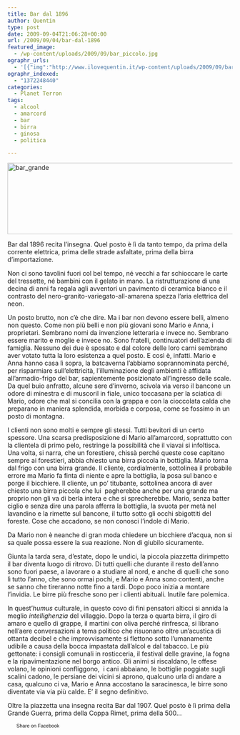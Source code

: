```yaml
---
title: Bar dal 1896
author: Quentin
type: post
date: 2009-09-04T21:06:28+00:00
url: /2009/09/04/bar-dal-1896
featured_image:
  - /wp-content/uploads/2009/09/bar_piccolo.jpg
ographr_urls:
  - '[{"img":"http://www.ilovequentin.it/wp-content/uploads/2009/09/bar_grande.jpg"},{"img":"http://www.ilovequentin.it/wp-content/uploads/2009/09/bar_piccolo.jpg"},{"img":"http://www.ilovequentin.it/wp-content/uploads/2009/09/bar_grande-300x92.jpg"}]'
ographr_indexed:
  - "1372248440"
categories:
  - Planet Terron
tags:
  - alcool
  - amarcord
  - bar
  - birra
  - ginosa
  - politica

---
```

<img class="alignnone size-full wp-image-465" title="bar_grande" src="http://www.ilovequentin.it/wp-content/uploads/2009/09/bar_grande.jpg" alt="bar_grande" width="520" height="160" />

Bar dal 1896 recita l&#8217;insegna. Quel posto è lì da tanto tempo, da prima della corrente elettrica, prima delle strade asfaltate, prima della birra d&#8217;importazione.

Non ci sono tavolini fuori col bel tempo, né vecchi a far schioccare le carte del tressette, né bambini con il gelato in mano. La ristrutturazione di una decina di anni fa regala agli avventori un pavimento di ceramica bianco e il contrasto del nero-granito-variegato-all-amarena spezza l&#8217;aria elettrica del neon.

Un posto brutto, non c&#8217;è che dire. Ma i bar non devono essere belli, almeno non questo. Come non più belli e non più giovani sono Mario e Anna, i proprietari. Sembrano nomi da invenzione letteraria e invece no. Sembrano essere marito e moglie e invece no. Sono fratelli, continuatori dell&#8217;azienda di famiglia. Nessuno dei due è sposato e dal colore delle loro carni sembrano aver votato tutta la loro esistenza a quel posto. E così è, infatti. Mario e Anna hanno casa lì sopra, la batcaverna l&#8217;abbiamo soprannominata perché, per risparmiare sull&#8217;elettricità, l&#8217;illuminazione degli ambienti è affidata all&#8217;armadio-frigo del bar, sapientemente posizionato all&#8217;ingresso delle scale. Da quel buio anfratto, alcune sere d&#8217;inverno, scivola via verso il bancone un odore di minestra e di muscoril in fiale, unico toccasana per la sciatica di Mario, odore che mal si concilia con la grappa e con la cioccolata calda che preparano in maniera splendida, morbida e corposa, come se fossimo in un posto di montagna.

I clienti non sono molti e sempre gli stessi. Tutti bevitori di un certo spessore. Una scarsa predisposizione di Mario all&#8217;amarcord, soprattutto con la clientela di primo pelo, restringe la possibilità che il viavai si infoltisca. Una volta, si narra, che un forestiere, chissà perché queste cose capitano sempre ai forestieri, abbia chiesto una birra piccola in bottiglia. Mario torna dal frigo con una birra grande. Il cliente, cordialmente, sottolinea il probabile errore ma Mario fa finta di niente e apre la bottiglia, la posa sul banco e porge il bicchiere. Il cliente, un po&#8217; titubante, sottolinea ancora di aver chiesto una birra piccola che lui  pagherebbe anche per una grande ma proprio non gli va di berla intera e che si sprecherebbe. Mario, senza batter ciglio e senza dire una parola afferra la bottiglia, la svuota per metà nel lavandino e la rimette sul bancone, il tutto sotto gli occhi sbigottiti del foreste. Cose che accadono, se non conosci l&#8217;indole di Mario.

Da Mario non è neanche di gran moda chiedere un bicchiere d&#8217;acqua, non si sa quale possa essere la sua reazione. Non di giubilo sicuramente.

Giunta la tarda sera, d&#8217;estate, dopo le undici, la piccola piazzetta dirimpetto il bar diventa luogo di ritrovo. Di tutti quelli che durante il resto dell&#8217;anno sono fuori paese, a lavorare o a studiare al nord, e anche di quelli che sono lì tutto l&#8217;anno, che sono ormai pochi, e Mario e Anna sono contenti, anche se sanno che tireranno notte fino a tardi. Dopo poco inizia a montare l&#8217;invidia. Le birre più fresche sono per i clienti abituali. Inutile fare polemica.

In quest&#8217;_humus_ culturale, in questo covo di fini pensatori alticci si annida la meglio _intellighenzia_ del villaggio. Dopo la terza o quarta birra, il giro di amaro e quello di grappe, il martini con oliva perché rinfresca, si librano nell&#8217;aere conversazioni a tema politico che risuonano oltre un&#8217;acustica di ottanta decibel e che improvvisamente si flettono sotto l&#8217;umanamente udibile a causa della bocca impastata dall&#8217;alcol e dal tabacco. Le più gettonate: i consigli comunali in rosticceria, il festival delle gravine, la fogna e la ripavimentazione nel borgo antico. Gli animi si riscaldano, le offese volano, le opinioni confliggono,  i cani abbaiano, le bottiglie poggiate sugli scalini cadono, le persiane dei vicini si aprono, qualcuno urla di andare a casa, qualcuno ci va, Mario e Anna accostano la saracinesca, le birre sono diventate via via più calde. E&#8217; il segno definitivo.

Oltre la piazzetta una insegna recita Bar dal 1907. Quel posto è lì prima della Grande Guerra, prima della Coppa Rimet, prima della 500&#8230;

<a href="http://www.facebook.com/share.php?u=http%3A%2F%2Fwww.ilovequentin.it%2F2009%2F09%2F04%2Fbar-dal-1896&t=Bar%20dal%201896%20" id="facebook_share_both_462" style="font-size:11px; line-height:13px; font-family:'lucida grande',tahoma,verdana,arial,sans-serif; text-decoration:none; padding:2px 0 0 20px; height:16px; background:url(http://b.static.ak.fbcdn.net/images/share/facebook_share_icon.gif) no-repeat top left;">Share on Facebook</a>